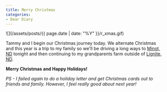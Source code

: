 ```yaml
---
title: Merry Christmas
categories:
- Dear Diary
---
```


![](/assets/posts/{{ page.date | date: "%Y" }}/r_xmas.gif)

Tammy and I begin our Christmas journey today. We alternate Christmas and this year is a trip to my family so we'll be driving a long ways to [Minot, ND](http://www.visitminot.org/) tonight and then continuing to my grandparents farm outside of [Lignite, ND](http://www.lignitend.com/).

**Merry Christmas and Happy Holidays!**

_PS - I failed again to do a holiday letter and get Christmas cards out to friends and family. However, I feel really good about next year!_
